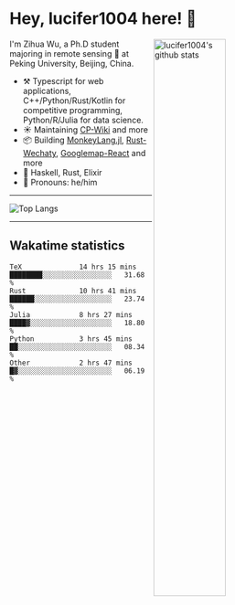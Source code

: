 # Hey, lucifer1004 here! :wave:

<img width="50%" align="right" alt="lucifer1004's github stats" src="https://github-readme-stats.vercel.app/api?username=lucifer1004&show_icons=true">

I'm Zihua Wu, a Ph.D student majoring in remote sensing :satellite: at Peking University, Beijing, China.

- :hammer_and_pick: Typescript for web applications, C++/Python/Rust/Kotlin for competitive programming, Python/R/Julia for data science.
- :sunny: Maintaining [CP-Wiki](https://cp-wiki.vercel.app) and more 
- :package: Building [MonkeyLang.jl](https://github.com/lucifer1004/MonkeyLang.jl), [Rust-Wechaty](https://github.com/wechaty/rust-wechaty), [Googlemap-React](https://github.com/googlemap-react/googlemap-react) and more
- :seedling: Haskell, Rust, Elixir
- :man: Pronouns: he/him

---

![Top Langs](https://github-readme-stats.vercel.app/api/top-langs/?username=lucifer1004&layout=compact)

---

## Wakatime statistics

<!--START_SECTION:waka-->

```text
TeX              14 hrs 15 mins  ████████░░░░░░░░░░░░░░░░░   31.68 %
Rust             10 hrs 41 mins  ██████░░░░░░░░░░░░░░░░░░░   23.74 %
Julia            8 hrs 27 mins   ████▓░░░░░░░░░░░░░░░░░░░░   18.80 %
Python           3 hrs 45 mins   ██░░░░░░░░░░░░░░░░░░░░░░░   08.34 %
Other            2 hrs 47 mins   █▓░░░░░░░░░░░░░░░░░░░░░░░   06.19 %
```

<!--END_SECTION:waka-->
